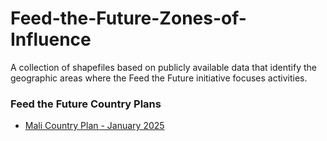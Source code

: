 # Feed-the-Future-Zones-of-Influence
A collection of shapefiles based on publicly available data that identify the geographic areas where the Feed the Future initiative focuses activities.

### Feed the Future Country Plans

- [Mali Country Plan - January 2025](urlhttps://web.archive.org/web/20250119193458/https://cg-281711fb-71ea-422c-b02c-ef79f539e9d2.s3.us-gov-west-1.amazonaws.com/uploads/2025/01/GFSS-Mali-Country-Plan_508c.pdf)
